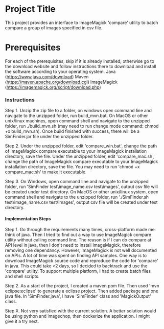 # Project Title

This project provides an interface to ImageMagick 'compare' utility to batch compare a group of images specified in csv file.

# Prerequisites
For each of the prerequisites, skip if it is already installed, otherwise go to the download website and follow instructions there to download and install the software according to your operating system.
Java (https://www.java.com/download)
Maven (https://maven.apache.org/download.cgi)
ImageMagick (https://imagemagick.org/script/download.php)


### Instructions

Step 1. 
Unzip the zip file to a folder, on windows open command line and navigate to the unzipped folder, run build_mvn.bat. On MacOS or other unix/linux machines, open command shell and navigate to the unzipped folder, run ./build_mvn.sh (may need to run change mode command: chmod +x build_mvn.sh). Once build finished with success, there will be a SimFinder.jar file under the unzipped folder.

Step 2.
Under the unzipped folder, edit 'compare_win.bat', change the path of ImageMagick compare executable to your ImageMagick installation directory, save the file. 
Under the unzipped folder, edit 'compare_mac.sh', change the path of ImageMagick compare executable to your ImageMagick installation directory, save the file. You may need to run 'chmod +x compare_mac.sh' to make it executable.

Step 3.
On Windows, open command line and navigate to the unzipped folder, run 'SimFinder test\image_name.csv test\images', output csv file will be created under test directory. 
On MacOS or other unix/linux system, open command shell and navigate to the unzipped folder, run './SimFinder.sh test\image_name.csv test\images', output csv file will be created under test directory. 

#### Implementation Steps

Step 1.
Go through the requirements many times, cross-platform made me think of java. Then I tried to find out a way to use ImageMagick compare utility without calling command line. The reason is if I can do compare at API level in java, then I don't need to install ImageMagick, therefore removing one dependancy. However, ImageMagick is not well documented on APIs. A lot of time was spent on finding API samples. One way is to download ImageMagick source code and reproduce the code for 'compare' in java. This could take >2 days, so I decided to backtrack and use the 'compare' utility. To support multiple platform, I had to create batch files and shell scripts. 

Step 2.
As a start of the project, I created a maven pom file. Then used 'mvn eclipse:eclipse' to generate a eclipse project. Then added package and one java file. In 'SimFinder.java', I have 'SimFinder' class and 'MagickOutput' class. 

Step X.
Not very satisfied with the current solution. A better solution would be using python and imagechop, then dockerize the application. I might give it a try next. 
  

  




